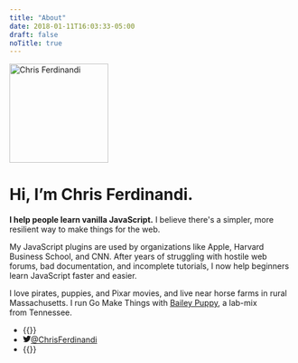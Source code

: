 ```yaml
---
title: "About"
date: 2018-01-11T16:03:33-05:00
draft: false
noTitle: true
---
```


<p class="text-center"><img src="/img/chris-ferdinandi-high-res.jpg" alt="Chris Ferdinandi" width="175" height="175" class="img-circle"></p>

<h1 class="no-padding-top">Hi, I’m Chris Ferdinandi.</h1>

**I help people learn vanilla JavaScript.** I believe there's a simpler, more resilient way to make things for the web.

My JavaScript plugins are used by organizations like Apple, Harvard Business School, and CNN. After years of struggling with hostile web forums, bad documentation, and incomplete tutorials, I now help beginners learn JavaScript faster and easier.

I love pirates, puppies, and Pixar movies, and live near horse farms in rural Massachusetts. I run Go Make Things with [Bailey Puppy](/about-bailey/), a lab-mix from&nbsp;Tennessee.

<ul class="list-inline list-inline-responsive">
	<li>{{<email no-underline="true" icon="true">}}</li>
	<li><a class="link-no-underline" href="http://twitter.com/ChrisFerdinandi"><svg xmlns="http://www.w3.org/2000/svg" class="margin-right" style="height:1em;width:1em" viewBox="0 0 16 16" aria-labelledby="twitter-title"><title id="twitter-title">Twitter: </title><path fill="currentColor" d="M16 3.538a6.461 6.461 0 0 1-1.884.516 3.301 3.301 0 0 0 1.444-1.816 6.607 6.607 0 0 1-2.084.797 3.28 3.28 0 0 0-2.397-1.034 3.28 3.28 0 0 0-3.197 4.028 9.321 9.321 0 0 1-6.766-3.431 3.284 3.284 0 0 0 1.015 4.381A3.301 3.301 0 0 1 .643 6.57v.041A3.283 3.283 0 0 0 3.277 9.83a3.291 3.291 0 0 1-1.485.057 3.293 3.293 0 0 0 3.066 2.281 6.586 6.586 0 0 1-4.862 1.359 9.286 9.286 0 0 0 5.034 1.475c6.037 0 9.341-5.003 9.341-9.341 0-.144-.003-.284-.009-.425a6.59 6.59 0 0 0 1.637-1.697z"/></svg>@ChrisFerdinandi</a></li>
	<li>{{<phone no-underline="true" icon="true">}}</li>
</ul>